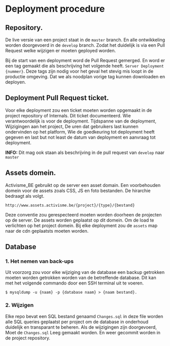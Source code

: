 
# Deployment procedure 

## Repository. 

De live versie van een project staat in de `master` branch. En alle ontwikkeling worden doorgevoerd in de `develop` branch.
Zodat het duidelijk is via een Pull Request welke wijzigen er moeten geployed worden. 

Bij de start van een deployment word de Pull Request gemerged. En word er een tag gemaakt die als beschrijving het volgende heeft. 
`Server Deployment {nummer}`. Deze tags zijn nodig voor het geval het stevig mis loopt in de productie omgeving. Dat we als noodplan
vorige tag kunnen downloaden en deployen.

## Deployment Pull Request ticket. 

Voor elke deployment zou een ticket moeten worden opgemaakt in de project repository of Internals. Dit ticket documenteerd. Wie verantwoordelijk is voor de deployment. 
Tijdspanne van de deployment, Wijzigingen aan het project, De uren dat gebruikers last kunnen ondervinden op het platform, Wie de goedkeuring tot deployment heeft gegeven en
last but not least de datum van deployment en aanvraag tot deployment.

**INFO:** Dit mag ook staan als beschrijving in de pull request van `develop` naar `master`

## Assets domein. 

Activisme_BE gebruikt op de server een asset domain. Een voorbehouden domein voor de assets zoals CSS, JS en foto bestanden. De hirarchie bedraagt als volgt. 

```
http://www.assets.activisme.be/{project}/{type}/{bestand}
```

Deze conventie zou gerespecteerd moeten worden doorheen de projecten op de server. De assets worden geplaatst op dit domein. Om de load 
te verlichten op het project domein. Bij elke deployment zou de `assets` map naar de cdn geplaatsts moeten worden. 

## Database 

### 1. Het nemen van back-ups 

Uit voorzorg zou voor elke wijziging van de database een backup getrokken moeten worden getrokken worden van de betreffende database. 
Dit kan met het volgende commando door een SSH terminal uit te voeren. 

```shell 
$ mysqldump -u {naam} -p {database naam} > {naam bestand}.
```

### 2. Wijzigen 

Elke repo bevat een SQL bestand genaamd `Changes.sql` in deze file worden alle SQL queries geplaatst per project om de database in onderhoud 
duidelijk en transparant te beheren. Als de wijzigingen zijn doorgevoerd, Moet de `Changes.sql` Leeg gemaakt worden. En weer gecommit worden
in de project repository.
